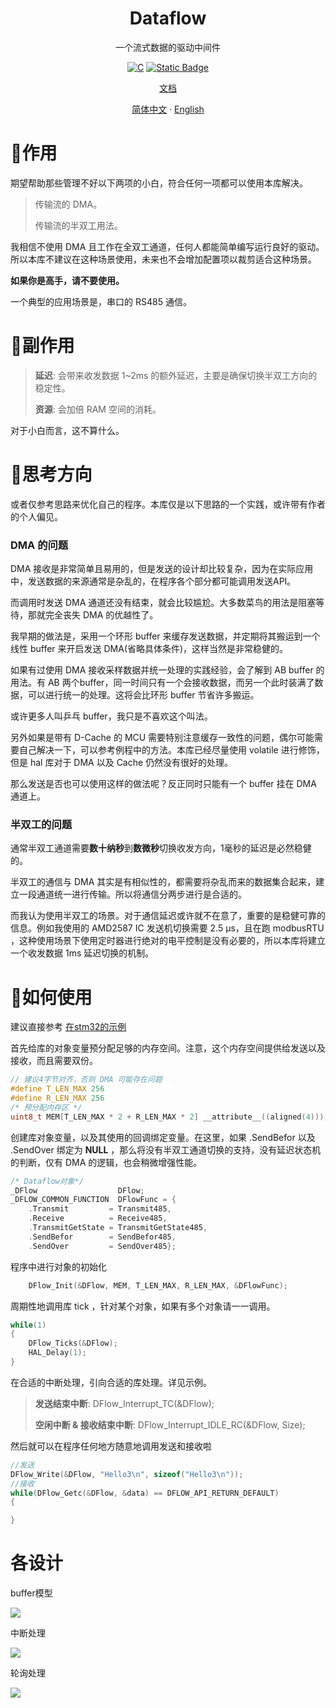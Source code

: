 <p align="center">
 <h1 align="center">Dataflow</h1>
 <p align="center">一个流式数据的驱动中间件</p>
</p>

<p align="center">
    <a href="https://github.com/anuraghazra/github-readme-stats/graphs/contributors"><img alt="C" src="https://img.shields.io/badge/C-00599C.svg?logo=c&logoColor=white" /></a>
    <a href="https://www.gnu.org/licenses/gpl-3.0.en.html"><img alt="Static Badge" src="https://img.shields.io/badge/license%20-%20GPL%203.0%20-%20blue" /></a>
</p>

<p align="center">
    <a href="https://wiki.yono233.cn/Dataflow/zh_hans/">文档</a>
</p>

<p align="center">
    <a href="/README.md">简体中文</a>
    ·
    <a href="/Example/README.DATA/README_EN.md">English</a>
</p>

# 💉作用
期望帮助那些管理不好以下两项的小白，符合任何一项都可以使用本库解决。

>传输流的 DMA。
>
>传输流的半双工用法。

我相信不使用 DMA 且工作在全双工通道，任何人都能简单编写运行良好的驱动。所以本库不建议在这种场景使用，未来也不会增加配置项以裁剪适合这种场景。

**如果你是高手，请不要使用。**

一个典型的应用场景是，串口的 RS485 通信。

# 🩼副作用
>**延迟**: 会带来收发数据 1~2ms 的额外延迟，主要是确保切换半双工方向的稳定性。
>
>**资源**: 会加倍 RAM 空间的消耗。

对于小白而言，这不算什么。

# 🧺思考方向

或者仅参考思路来优化自己的程序。本库仅是以下思路的一个实践，或许带有作者的个人偏见。

### DMA 的问题
DMA 接收是非常简单且易用的，但是发送的设计却比较复杂，因为在实际应用中，发送数据的来源通常是杂乱的，在程序各个部分都可能调用发送API。

而调用时发送 DMA 通道还没有结束，就会比较尴尬。大多数菜鸟的用法是阻塞等待，那就完全丧失 DMA 的优越性了。

我早期的做法是，采用一个环形 buffer 来缓存发送数据，并定期将其搬运到一个线性 buffer 来开启发送 DMA(省略具体条件)，这样当然是非常稳健的。

如果有过使用 DMA 接收采样数据并统一处理的实践经验，会了解到 AB buffer 的用法。有 AB 两个buffer，同一时间只有一个会接收数据，而另一个此时装满了数据，可以进行统一的处理。这将会比环形 buffer 节省许多搬运。

或许更多人叫乒乓 buffer，我只是不喜欢这个叫法。

另外如果是带有 D-Cache 的 MCU 需要特别注意缓存一致性的问题，偶尔可能需要自己解决一下，可以参考例程中的方法。本库已经尽量使用 volatile 进行修饰，但是 hal 库对于 DMA 以及 Cache 仍然没有很好的处理。

那么发送是否也可以使用这样的做法呢？反正同时只能有一个 buffer 挂在 DMA 通道上。

### 半双工的问题
通常半双工通道需要**数十纳秒**到**数微秒**切换收发方向，1毫秒的延迟是必然稳健的。

半双工的通信与 DMA 其实是有相似性的，都需要将杂乱而来的数据集合起来，建立一段通道统一进行传输。所以将通信分两步进行是合适的。

而我认为使用半双工的场景。对于通信延迟或许就不在意了，重要的是稳健可靠的信息。例如我使用的 AMD2587 IC 发送机切换需要 2.5 μs，且在跑 modbusRTU ，这种使用场景下使用定时器进行绝对的电平控制是没有必要的，所以本库将建立一个收发数据 1ms 延迟切换的机制。

# 🤔如何使用

建议直接参考 [在stm32的示例](/Example/stm32H743/h7_main.c)

首先给库的对象变量预分配足够的内存空间。注意，这个内存空间提供给发送以及接收，而且需要双份。

```c
// 建议4字节对齐，否则 DMA 可能存在问题
#define T_LEN_MAX 256
#define R_LEN_MAX 256
/* 预分配内存区 */
uint8_t MEM[T_LEN_MAX * 2 + R_LEN_MAX * 2] __attribute__((aligned(4)));
```

创建库对象变量，以及其使用的回调绑定变量。在这里，如果 .SendBefor 以及 .SendOver 绑定为 **NULL** ，那么将没有半双工通道切换的支持，没有延迟状态机的判断，仅有 DMA 的逻辑，也会稍微增强性能。

```c
/* Dataflow对象*/
_DFlow                  DFlow;
_DFLOW_COMMON_FUNCTION  DFlowFunc = {
    .Transmit         = Transmit485, 
    .Receive          = Receive485,
    .TransmitGetState = TransmitGetState485,
    .SendBefor        = SendBefor485,
    .SendOver         = SendOver485};
```

程序中进行对象的初始化

```c
    DFlow_Init(&DFlow, MEM, T_LEN_MAX, R_LEN_MAX, &DFlowFunc);
```

周期性地调用库 tick ，针对某个对象，如果有多个对象请一一调用。

```c
while(1)
{
    DFlow_Ticks(&DFlow);
    HAL_Delay(1);
}
```
在合适的中断处理，引向合适的库处理。详见示例。

>**发送结束中断**:  DFlow_Interrupt_TC(&DFlow);
>
>**空闲中断 & 接收结束中断**: DFlow_Interrupt_IDLE_RC(&DFlow, Size);

然后就可以在程序任何地方随意地调用发送和接收啦

```c
//发送
DFlow_Write(&DFlow, "Hello3\n", sizeof("Hello3\n"));
//接收
while(DFlow_Getc(&DFlow, &data) == DFLOW_API_RETURN_DEFAULT)
{

}
```



# 各设计

buffer模型

![](https://cloudflare-imgbed-6qt.pages.dev/file/1735001474791_buffer%20%E6%A8%A1%E5%9E%8B.png)

中断处理

![](https://cloudflare-imgbed-6qt.pages.dev/file/1735001486438_%E4%B8%AD%E6%96%AD%E5%A4%84%E7%90%86.png)

轮询处理

![](https://cloudflare-imgbed-6qt.pages.dev/file/1735001486588_%E8%BD%AE%E8%AF%A2%E5%A4%84%E7%90%86.png)

